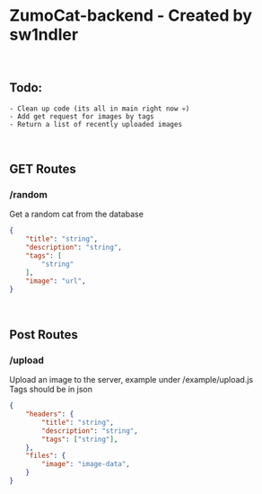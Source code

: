 # ZumoCat-backend - Created by sw1ndler

<br>

## Todo:
    - Clean up code (its all in main right now 💀)
    - Add get request for images by tags
    - Return a list of recently uploaded images
    
<br>

## GET Routes

### /random
Get a random cat from the database

```json
{
    "title": "string",
    "description": "string",
    "tags": [
        "string"
    ],
    "image": "url",
}
```

<br>

## Post Routes

### /upload
Upload an image to the server, example under /example/upload.js   
Tags should be in json

```json
{
    "headers": {
        "title": "string",
        "description": "string",
        "tags": ["string"],
    },
    "files": {
        "image": "image-data",
    }
}
```
